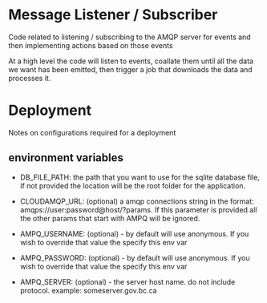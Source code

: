 # Message Listener / Subscriber

Code related to listening / subscribing to the AMQP server for events and then
implementing actions based on those events

At a high level the code will listen to events, coallate them until all the data
we want has been emitted, then trigger a job that downloads the data and
processes it.

# Deployment

Notes on configurations required for a deployment

## environment variables

* DB_FILE_PATH: the path that you want to use for the sqlite database file, if
                not provided the location will be the root folder for the
                application.  

* CLOUDAMQP_URL: (optional) a amqp connections string in the format:
                 amqps://user:password@host/?params.  If this parameter is
                 provided all the other params that start with AMPQ will be
                 ignored.

* AMPQ_USERNAME: (optional) - by default will use anonymous.  If you wish to
                override that value the specify this env var

* AMPQ_PASSWORD: (optional) - by default will use anonymous.  If you wish to
                override that value the specify this env var

* AMPQ_SERVER: (optional) - the server host name.  do not include protocol.
                example: someserver.gov.bc.ca